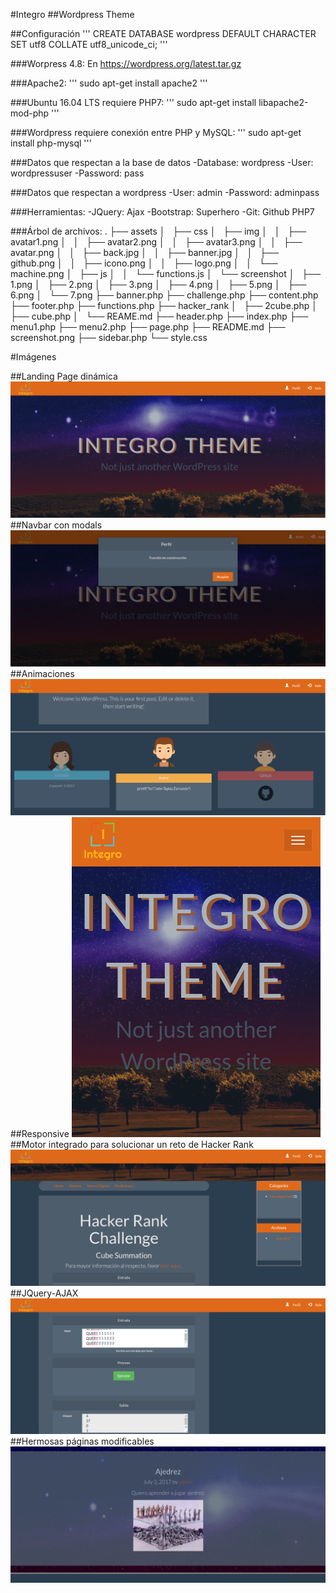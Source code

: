 #Integro
##Wordpress Theme

##Configuración
'''
CREATE DATABASE wordpress DEFAULT CHARACTER SET utf8 COLLATE utf8_unicode_ci;
'''

###Worpress 4.8:
En https://wordpress.org/latest.tar.gz

###Apache2:
'''
sudo apt-get install apache2
'''

###Ubuntu 16.04 LTS requiere PHP7:
'''
sudo apt-get install libapache2-mod-php
'''

###Wordpress requiere conexión entre PHP y MySQL:
'''
sudo apt-get install php-mysql
'''

###Datos que respectan a la base de datos
-Database:
wordpress
-User:
wordpressuser
-Password:
pass

###Datos que respectan a wordpress
-User:
admin
-Password:
adminpass

###Herramientas:
-JQuery:
Ajax
-Bootstrap:
Superhero
-Git:
Github
PHP7

###Árbol de archivos:
.
├── assets
│   ├── css
│   ├── img
│   │   ├── avatar1.png
│   │   ├── avatar2.png
│   │   ├── avatar3.png
│   │   ├── avatar.png
│   │   ├── back.jpg
│   │   ├── banner.jpg
│   │   ├── github.png
│   │   ├── icono.png
│   │   ├── logo.png
│   │   └── machine.png
│   ├── js
│   │   └── functions.js
│   └── screenshot
│       ├── 1.png
│       ├── 2.png
│       ├── 3.png
│       ├── 4.png
│       ├── 5.png
│       ├── 6.png
│       └── 7.png
├── banner.php
├── challenge.php
├── content.php
├── footer.php
├── functions.php
├── hacker_rank
│   ├── 2cube.php
│   ├── cube.php
│   └── REAME.md
├── header.php
├── index.php
├── menu1.php
├── menu2.php
├── page.php
├── README.md
├── screenshot.png
├── sidebar.php
└── style.css

#Imágenes

##Landing Page dinámica
![alt text](https://raw.githubusercontent.com/kemquiros/integro/master/assets/screenshot/1.png)
##Navbar con modals
![alt text](https://raw.githubusercontent.com/kemquiros/integro/master/assets/screenshot/2.png)
##Animaciones
![alt text](https://raw.githubusercontent.com/kemquiros/integro/master/assets/screenshot/3.png)
##Responsive
![alt text](https://raw.githubusercontent.com/kemquiros/integro/master/assets/screenshot/4.png)
##Motor integrado para solucionar un reto de Hacker Rank
![alt text](https://raw.githubusercontent.com/kemquiros/integro/master/assets/screenshot/5.png)
##JQuery-AJAX
![alt text](https://raw.githubusercontent.com/kemquiros/integro/master/assets/screenshot/6.png)
##Hermosas páginas modificables
![alt text](https://raw.githubusercontent.com/kemquiros/integro/master/assets/screenshot/7.png)
